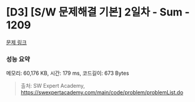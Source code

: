 # [D3] [S/W 문제해결 기본] 2일차 - Sum - 1209 

[문제 링크](https://swexpertacademy.com/main/code/problem/problemDetail.do?contestProbId=AV13_BWKACUCFAYh) 

### 성능 요약

메모리: 60,176 KB, 시간: 179 ms, 코드길이: 673 Bytes



> 출처: SW Expert Academy, https://swexpertacademy.com/main/code/problem/problemList.do